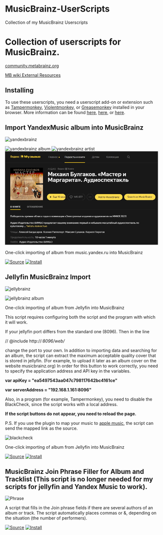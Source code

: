 # MusicBrainz-UserScripts
Collection of my MusicBrainz Userscripts

# Collection of userscripts for MusicBrainz.

[community.metabrainz.org](https://community.metabrainz.org/t/a-new-musicbrainz-user-script-was-released/77897)

[MB wiki External Resources](http://wiki.musicbrainz.org/External_Resources#User_scripts_.2F_GreaseMonkey_.2F_User_javascripts_.2F_UserJS)

## Installing

To use these userscripts, you need a userscript add-on or extension such as [Tampermonkey](https://www.tampermonkey.net/), [Violentmonkey](https://violentmonkey.github.io/), or [Greasemonkey](https://addons.mozilla.org/en-GB/firefox/addon/greasemonkey/) installed in your browser. More information can be found [here](https://stackapps.com/tags/script/info), [here](https://openuserjs.org/about/Userscript-Beginners-HOWTO), or [here](https://userscripts-mirror.org/about/installing.html).

## Import YandexMusic album into MusicBrainz
![yandexbrainz](https://github.com/Druidblack/MusicBrainz-UserScripts/blob/main/add/yandexbrainz.png)

![yandexbrainz album](https://github.com/Druidblack/MusicBrainz-UserScripts/blob/main/add/yandex%20_album.jpg)
![yandexbrainz artist](https://github.com/Druidblack/MusicBrainz-UserScripts/blob/main/add/yandex%20artist.jpg)
![yandexbrainz book](https://github.com/Druidblack/MusicBrainz-UserScripts/blob/main/add/book.jpg)

One-click importing of album from music.yandex.ru into MusicBrainz

[![Source](https://github.com/Druidblack/MusicBrainz-UserScripts/blob/main/add/Source-button.png)](https://github.com/Druidblack/MusicBrainz-UserScripts/blob/main/yandexmusic_import_album.user.js)
[![Install](https://github.com/Druidblack/MusicBrainz-UserScripts/blob/main/add/Install-button.png)](https://github.com/Druidblack/MusicBrainz-UserScripts/raw/main/yandexmusic_import_album.user.js)

## Jellyfin MusicBrainz Import
![jellybrainz](https://github.com/Druidblack/MusicBrainz-UserScripts/blob/main/add/JellyBrainz_Logo.png)

![jellybrainz album](https://github.com/Druidblack/MusicBrainz-UserScripts/blob/main/add/jf_album.jpg)

One-click importing of album from Jellyfin into MusicBrainz

This script requires configuring both the script and the program with which it will work.

If your jellyfin port differs from the standard one (8096). Then in the line 

// @include http://*:8096/web/*

change the port to your own.
In addition to importing data and searching for an album, the script can extract the maximum acceptable quality cover that is stored in jellyfin. (For example, to upload it later as an album cover on the website musicbrainz.org)
In order for this button to work correctly, you need to specify the application address and API key in the variables.

**var apiKey = "ea5497543aa047c798117642bc4161ce"**

**var serverAddress = "192.168.1.161:8096"**

Also, in a program (for example, Tampermonkey), you need to disable the BlackCheck, since the script works with a local address.

**If the script buttons do not appear, you need to reload the page.**

P.S. If you use the plugin to map your music to [apple music](https://repo.xkrivo.net/jellyfin/manifest.json), the script can send the mapped link as the source.

![blackcheck](https://github.com/Druidblack/MusicBrainz-UserScripts/blob/main/add/blackcheck.jpg)

One-click importing of album from Jellyfin into MusicBrainz

[![Source](https://github.com/Druidblack/MusicBrainz-UserScripts/blob/main/add/Source-button.png)](https://github.com/Druidblack/MusicBrainz-UserScripts/blob/main/jellyfin_import_album.user.js)
[![Install](https://github.com/Druidblack/MusicBrainz-UserScripts/blob/main/add/Install-button.png)](https://github.com/Druidblack/MusicBrainz-UserScripts/raw/main/jellyfin_import_album.user.js)


## MusicBrainz Join Phrase Filler for Album and Tracklist  (This script is no longer needed for my scripts for jellyfin and Yandex Music to work).

![Phrase](https://github.com/Druidblack/MusicBrainz-UserScripts/blob/main/add/Join%20Phrase.jpg)

A script that fills in the Join phrase fields if there are several authors of an album or track. The script automatically places commas or &, depending on the situation (the number of performers).

[![Source](https://github.com/Druidblack/MusicBrainz-UserScripts/blob/main/add/Source-button.png)](https://github.com/Druidblack/MusicBrainz-UserScripts/blob/main/join_phrase.user.js)
[![Install](https://github.com/Druidblack/MusicBrainz-UserScripts/blob/main/add/Install-button.png)](https://github.com/Druidblack/MusicBrainz-UserScripts/raw/main/join_phrase.user.js)
